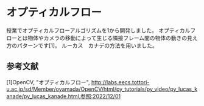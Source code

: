 # オプティカルフロー
授業でオプティカルフローアルゴリズムを1から開発しました。
オプティカルフローとは物体やカメラの移動によって生じる隣接フレーム間の物体の動きの見え方のパターンです[1]。
ルーカス　カナデの方法を用いました。

## 参考文献
[1]OpenCV, "オプティカルフロー", http://labs.eecs.tottori-u.ac.jp/sd/Member/oyamada/OpenCV/html/py_tutorials/py_video/py_lucas_kanade/py_lucas_kanade.html,参照:2022/12/01
